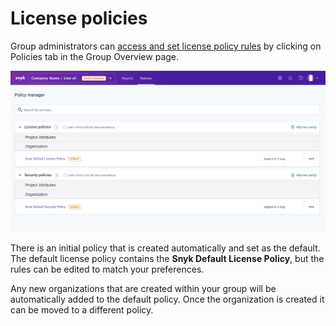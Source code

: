 # License policies

Group administrators can [access and set license policy rules](https://docs.snyk.io/snyk-open-source/license-policies/setting-a-license-policy) by clicking on Policies tab in the Group Overview page.

![](<../../../.gitbook/assets/Screen Shot 2022-01-26 at 8.05.01 AM.png>)

There is an initial policy that is created automatically and set as the default. The default license policy contains the **Snyk Default License Policy**, but the rules can be edited to match your preferences.&#x20;

Any new organizations that are created within your group will be automatically added to the default policy. Once the organization is created it can be moved to a different policy.
